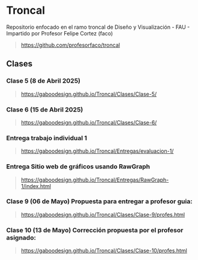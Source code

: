 # Troncal
Repositorio enfocado en el ramo troncal de Diseño y Visualización - FAU - Impartido por Profesor Felipe Cortez (faco)  
> https://github.com/profesorfaco/troncal

## Clases  
### Clase 5 (8 de Abril 2025)  
> https://gaboodesign.github.io/Troncal/Clases/Clase-5/
### Clase 6 (15 de Abril 2025)  
> https://gaboodesign.github.io/Troncal/Clases/Clase-6/
### Entrega trabajo individual 1
>https://gaboodesign.github.io/Troncal/Entregas/evaluacion-1/
### Entrega Sitio web de gráficos usando RawGraph
> https://gaboodesign.github.io/Troncal/Entregas/RawGraph-1/index.html
### Clase 9 (06 de Mayo) Propuesta para entregar a profesor guia:
> https://gaboodesign.github.io/Troncal/Clases/Clase-9/profes.html
### Clase 10 (13 de Mayo) Corrección propuesta por el profesor asignado:
> https://gaboodesign.github.io/Troncal/Clases/Clase-10/profes.html
